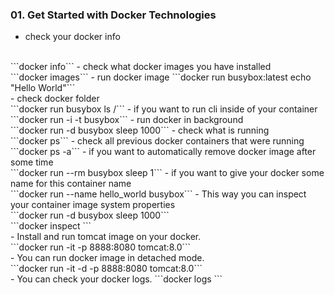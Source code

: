 ### 01. Get Started with Docker Technologies

- check your docker info
<br/>
```docker info```
- check what docker images you have installed
<br/>
```docker images```
- run docker image
```docker run busybox:latest echo "Hello World"```
<br/>
- check docker folder
<br/>
```docker run busybox ls /```
- if you want to run cli inside of your container
<br/>
```docker run -i -t busybox```
- run docker in background
<br/>
```docker run -d busybox sleep 1000```
- check what is running
<br/>
```docker ps```
- check all previous docker containers that were running
<br/>
```docker ps -a```
- if you want to automatically remove docker image after some time
<br/>
```docker run --rm busybox sleep 1```
- if you want to give your docker some name for this container name
<br/>
```docker run --name hello_world busybox```
- This way you can inspect your container image system properties
<br/>
```docker run -d busybox sleep 1000```
<br/>
```docker inspect <container id>```
<br/>
- Install and run tomcat image on your docker.
<br/>
```docker run -it -p 8888:8080 tomcat:8.0```
<br/>
- You can run docker image in detached mode.
<br/>
```docker run -it -d -p 8888:8080 tomcat:8.0```
<br/>
- You can check your docker logs.
```docker logs <container id>```
